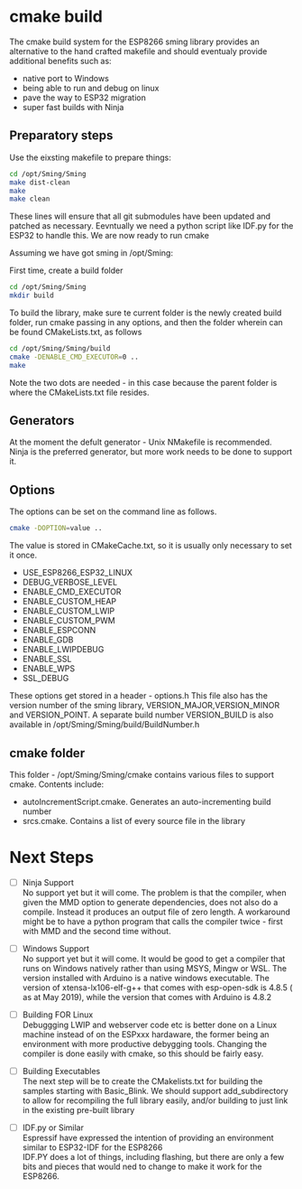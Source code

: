 # cmake build

The cmake build system for the ESP8266 sming library provides an alternative to the hand crafted makefile and should eventualy provide additional benefits such as:
- native port to Windows
- being able to run and debug on linux
- pave the way to ESP32 migration
- super fast builds with Ninja


## Preparatory steps
Use the eixsting makefile to prepare things:
```bash
cd /opt/Sming/Sming
make dist-clean
make
make clean
```
These lines will ensure that all git submodules have been updated and patched as necessary. Eevntually we need a python script like IDF.py for the ESP32 to handle this. We are now ready to run cmake

Assuming we have got sming in /opt/Sming:

First time, create a build folder
```bash
cd /opt/Sming/Sming
mkdir build
```

To build the library, make sure te current folder is the newly created build folder, run cmake passing in any options, and then the folder wherein can be found CMakeLists.txt, as follows
```bash
cd /opt/Sming/Sming/build
cmake -DENABLE_CMD_EXECUTOR=0 ..
make
```
Note the two dots are needed - in this case because the parent folder is where the CMakeLists.txt file resides.

## Generators
At the moment the defult generator - Unix NMakefile is recommended.  
Ninja is the preferred generator, but more work needs to be done to support it. 

## Options
The options can be set on the command line as follows.

```bash
cmake -DOPTION=value ..
```
The value is stored in CMakeCache.txt, so it is usually only necessary to set it once.

-  USE_ESP8266_ESP32_LINUX
-  DEBUG_VERBOSE_LEVEL  
-  ENABLE_CMD_EXECUTOR  
-  ENABLE_CUSTOM_HEAP   
-  ENABLE_CUSTOM_LWIP   
-  ENABLE_CUSTOM_PWM    
-  ENABLE_ESPCONN       
-  ENABLE_GDB           
-  ENABLE_LWIPDEBUG     
-  ENABLE_SSL
-  ENABLE_WPS           
-  SSL_DEBUG

These options get stored in a header - options.h
This file also has the version number of the sming library, VERSION_MAJOR,VERSION_MINOR and VERSION_POINT.  A separate build number VERSION_BUILD is also available in /opt/Sming/Sming/build/BuildNumber.h

## cmake folder
This folder - /opt/Sming/Sming/cmake contains various files to support cmake.
Contents include:
- autoIncrementScript.cmake.  Generates an auto-incrementing  build number
- srcs.cmake. Contains a list of every source file in the library


# Next Steps
- [ ]  Ninja Support  
No support yet but it will come. The problem is that the compiler, when given the MMD option to generate dependencies, does not also do a compile.  Instead it produces an output file of zero length.  A workaround might be to have a python program that calls the compiler twice - first with MMD and the second time without.

- [ ]   Windows Support  
No support yet but it will come. It would be good to get a compiler that runs on Windows natively rather than using MSYS, Mingw or WSL.  The version installed with Arduino is a native windows executable.  The version of xtensa-lx106-elf-g++ that  comes with esp-open-sdk is 4.8.5 ( as at May 2019), while the version that comes with Arduino is 4.8.2 

- [ ] Building FOR Linux  
Debuggging LWIP and webserver code etc is better done on a Linux machine instead of on the ESPxxx hardaware, the former being an environment with more productive debygging tools. Changing the compiler is done easily with cmake, so this should be fairly easy.

- [ ] Building Executables  
The next step will be to create the CMakelists.txt for building the samples starting with Basic_Blink. We should support add_subdirectory to allow for recompiling the full library easily, and/or building to just link in the existing pre-built library  

- [ ] IDF.py or Similar  
Espressif have expressed the intention of providing an environment similar to ESP32-IDF for the ESP8266  
IDF.PY does a lot of things, including flashing, but there are only a few bits and pieces that would ned to change to make it work for the ESP8266.  